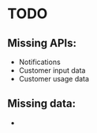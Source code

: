 # TODO

## Missing APIs:

* Notifications
* Customer input data
* Customer usage data

## Missing data:

* 
